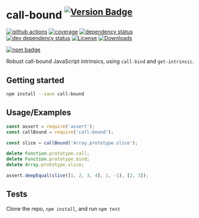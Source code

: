 # call-bound <sup>[![Version Badge][npm-version-svg]][package-url]</sup>

[![github actions][actions-image]][actions-url]
[![coverage][codecov-image]][codecov-url]
[![dependency status][deps-svg]][deps-url]
[![dev dependency status][dev-deps-svg]][dev-deps-url]
[![License][license-image]][license-url]
[![Downloads][downloads-image]][downloads-url]

[![npm badge][npm-badge-png]][package-url]

Robust call-bound JavaScript intrinsics, using `call-bind` and `get-intrinsic`.

## Getting started

```sh
npm install --save call-bound
```

## Usage/Examples

```js
const assert = require('assert');
const callBound = require('call-bound');

const slice = callBound('Array.prototype.slice');

delete Function.prototype.call;
delete Function.prototype.bind;
delete Array.prototype.slice;

assert.deepEqual(slice([1, 2, 3, 4], 1, -1), [2, 3]);
```

## Tests

Clone the repo, `npm install`, and run `npm test`

[package-url]: https://npmjs.org/package/call-bound

[npm-version-svg]: https://versionbadg.es/ljharb/call-bound.svg

[deps-svg]: https://david-dm.org/ljharb/call-bound.svg

[deps-url]: https://david-dm.org/ljharb/call-bound

[dev-deps-svg]: https://david-dm.org/ljharb/call-bound/dev-status.svg

[dev-deps-url]: https://david-dm.org/ljharb/call-bound#info=devDependencies

[npm-badge-png]: https://nodei.co/npm/call-bound.png?downloads=true&stars=true

[license-image]: https://img.shields.io/npm/l/call-bound.svg

[license-url]: LICENSE

[downloads-image]: https://img.shields.io/npm/dm/call-bound.svg

[downloads-url]: https://npm-stat.com/charts.html?package=call-bound

[codecov-image]: https://codecov.io/gh/ljharb/call-bound/branch/main/graphs/badge.svg

[codecov-url]: https://app.codecov.io/gh/ljharb/call-bound/

[actions-image]: https://img.shields.io/endpoint?url=https://github-actions-badge-u3jn4tfpocch.runkit.sh/ljharb/call-bound

[actions-url]: https://github.com/ljharb/call-bound/actions
